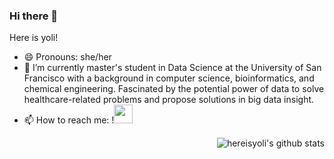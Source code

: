 ### Hi there 👋
Here is yoli!
- 😄 Pronouns: she/her
- 🔭 I’m currently master's student in Data Science at the University of San Francisco with a background in computer science, bioinformatics, and chemical engineering. Fascinated by the potential power of data to solve healthcare-related problems and propose solutions in big data insight.
- 📫 How to reach me: !<a href="https://www.linkedin.com/in/you-yoli-wu/"><img src="https://cdn-icons-png.flaticon.com/512/61/61109.png" width="30px" height="30px"></a>
<img align="right" src="https://github-readme-stats.vercel.app/api/top-langs/?username=hereisyoli&layout=compact" alt="hereisyoli's github stats"/>

<!--
**hereisyoli/hereisyoli** is a ✨ _special_ ✨ repository because its `README.md` (this file) appears on your GitHub profile.

Here are some ideas to get you started:

- 🔭 I’m currently working on ...
- 🌱 I’m currently learning ...
- 👯 I’m looking to collaborate on ...
- 🤔 I’m looking for help with ...
- 💬 Ask me about ...
- 📫 How to reach me: ...
- 😄 Pronouns: ...
- ⚡ Fun fact: ...
-->
